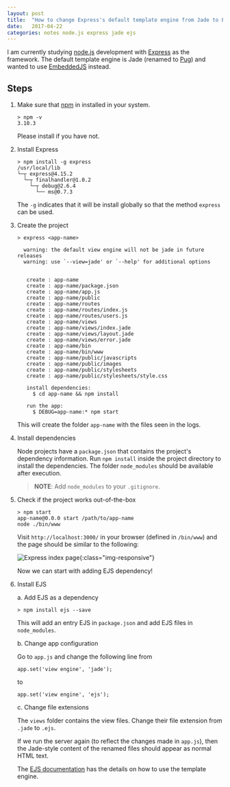 ```yaml
---
layout: post
title:  "How to change Express's default template engine from Jade to EJS"
date:   2017-04-22
categories: notes node.js express jade ejs
---
```


I am currently studying [node.js](https://nodejs.org/en/) development with [Express](https://expressjs.com/) as the framework. The default template engine is Jade (renamed to [Pug](https://pugjs.org/api/getting-started.html)) and wanted to use [EmbeddedJS](http://www.embeddedjs.com/) instead.

## Steps

1.  Make sure that [npm](https://www.npmjs.com/) in installed in your system.

        > npm -v
        3.10.3

    Please install if you have not.

2.  Install Express

        > npm install -g express
        /usr/local/lib
        └─┬ express@4.15.2
          └─┬ finalhandler@1.0.2
            └─┬ debug@2.6.4
              └── ms@0.7.3

    The `-g` indicates that it will be install globally so that the method `express` can be used.

3.  Create the project

    ~~~ console
    > express <app-name>

      warning: the default view engine will not be jade in future releases
      warning: use `--view=jade' or `--help' for additional options


       create : app-name
       create : app-name/package.json
       create : app-name/app.js
       create : app-name/public
       create : app-name/routes
       create : app-name/routes/index.js
       create : app-name/routes/users.js
       create : app-name/views
       create : app-name/views/index.jade
       create : app-name/views/layout.jade
       create : app-name/views/error.jade
       create : app-name/bin
       create : app-name/bin/www
       create : app-name/public/javascripts
       create : app-name/public/images
       create : app-name/public/stylesheets
       create : app-name/public/stylesheets/style.css

       install dependencies:
         $ cd app-name && npm install

       run the app:
         $ DEBUG=app-name:* npm start
    ~~~

    This will create the folder `app-name` with the files seen in the logs.

4.  Install dependencies

    Node projects have a `package.json` that contains the project's dependency information. Run `npm install` inside the project directory to install the dependencies. The folder `node_modules` should be available after execution.

    > **NOTE**: Add `node_modules` to your `.gitignore`.

5.  Check if the project works out-of-the-box

        > npm start
        app-name@0.0.0 start /path/to/app-name
        node ./bin/www

    Visit `http://localhost:3000/` in your browser (defined in `/bin/www`) and the page should be similar to the following:

    ![Express index page](/assets/images/posts/2017-04-22-how-to-change-express-jade-to-ejs/express-index-page.png){:class="img-responsive"}

    Now we can start with adding EJS dependency!

6.  Install EJS

    a.  Add EJS as a dependency

        > npm install ejs --save

    This will add an entry EJS in `package.json` and add EJS files in `node_modules`.

    b.  Change app configuration

    Go to `app.js` and change the following line from

        app.set('view engine', 'jade');

    to

        app.set('view engine', 'ejs');

    c. Change file extensions

    The `views` folder contains the view files. Change their file extension from `.jade` to `.ejs`.

    If we run the server again (to reflect the changes made in `app.js`), then the Jade-style content of the renamed files should appear as normal HTML text.

    The [EJS documentation](http://ejs.co/) has the details on how to use the template engine.

